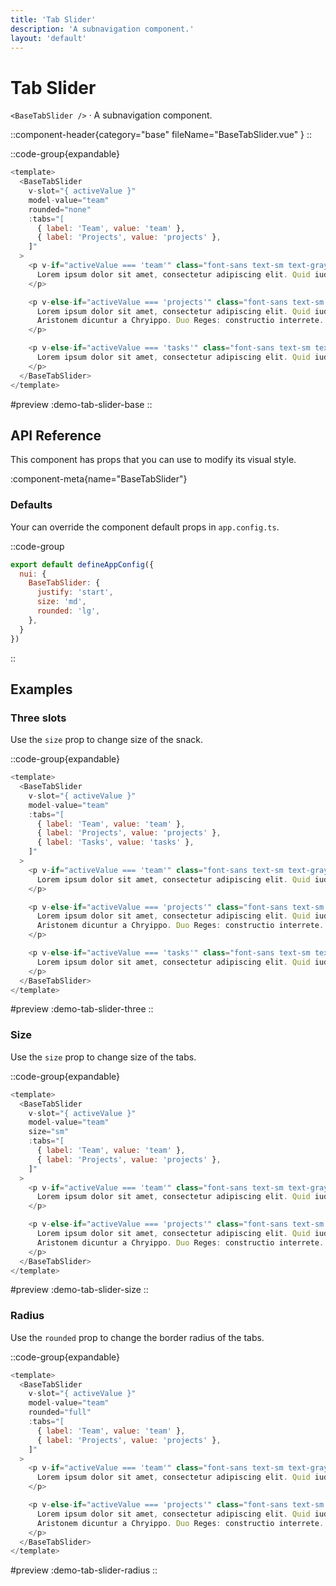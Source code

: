 ```yaml
---
title: 'Tab Slider'
description: 'A subnavigation component.'
layout: 'default'
---
```


# Tab Slider

`<BaseTabSlider />` · A subnavigation component.

::component-header{category="base" fileName="BaseTabSlider.vue" }
::

::code-group{expandable}

```js [DemoTabSliderBase.vue]
<template>
  <BaseTabSlider
    v-slot="{ activeValue }"
    model-value="team"
    rounded="none"
    :tabs="[
      { label: 'Team', value: 'team' },
      { label: 'Projects', value: 'projects' },
    ]"
  >
    <p v-if="activeValue === 'team'" class="font-sans text-sm text-gray-500 dark:text-gray-400">
      Lorem ipsum dolor sit amet, consectetur adipiscing elit. Quid iudicant sensus? Primum quid tu dicis breve? Etiam beatissimum? Ne discipulum abducam, times.
    </p>

    <p v-else-if="activeValue === 'projects'" class="font-sans text-sm text-gray-500 dark:text-gray-400">
      Lorem ipsum dolor sit amet, consectetur adipiscing elit. Quid iudicant sensus? Primum quid tu dicis breve? Etiam beatissimum? Ne discipulum abducam, times. Quae diligentissime contra
      Aristonem dicuntur a Chryippo. Duo Reges: constructio interrete.
    </p>

    <p v-else-if="activeValue === 'tasks'" class="font-sans text-sm text-gray-500 dark:text-gray-400">
      Lorem ipsum dolor sit amet, consectetur adipiscing elit. Quid iudicant sensus? Primum quid tu dicis breve? Etiam beatissimum? Ne discipulum abducam, times. Quae diligentissime contra.
    </p>
  </BaseTabSlider>
</template>
```

#preview
:demo-tab-slider-base
::

## API Reference

This component has props that you can use to modify its visual style.

:component-meta{name="BaseTabSlider"}

### Defaults

Your can override the component default props in `app.config.ts`.

::code-group

```js [app.config.ts]
export default defineAppConfig({
  nui: {
    BaseTabSlider: {
      justify: 'start',
      size: 'md',
      rounded: 'lg',
    },
  }
})
```
::

## Examples

### Three slots

Use the `size` prop to change size of the snack.

::code-group{expandable}

```js [DemoTabSliderThree.vue]
<template>
  <BaseTabSlider
    v-slot="{ activeValue }"
    model-value="team"
    :tabs="[
      { label: 'Team', value: 'team' },
      { label: 'Projects', value: 'projects' },
      { label: 'Tasks', value: 'tasks' },
    ]"
  >
    <p v-if="activeValue === 'team'" class="font-sans text-sm text-gray-500 dark:text-gray-400">
      Lorem ipsum dolor sit amet, consectetur adipiscing elit. Quid iudicant sensus? Primum quid tu dicis breve? Etiam beatissimum? Ne discipulum abducam, times.
    </p>

    <p v-else-if="activeValue === 'projects'" class="font-sans text-sm text-gray-500 dark:text-gray-400">
      Lorem ipsum dolor sit amet, consectetur adipiscing elit. Quid iudicant sensus? Primum quid tu dicis breve? Etiam beatissimum? Ne discipulum abducam, times. Quae diligentissime contra
      Aristonem dicuntur a Chryippo. Duo Reges: constructio interrete.
    </p>

    <p v-else-if="activeValue === 'tasks'" class="font-sans text-sm text-gray-500 dark:text-gray-400">
      Lorem ipsum dolor sit amet, consectetur adipiscing elit. Quid iudicant sensus? Primum quid tu dicis breve? Etiam beatissimum? Ne discipulum abducam, times. Quae diligentissime contra.
    </p>
  </BaseTabSlider>
</template>
```

#preview
:demo-tab-slider-three
::

### Size

Use the `size` prop to change size of the tabs.

::code-group{expandable}

```js [DemoTabSliderSize.vue]
<template>
  <BaseTabSlider
    v-slot="{ activeValue }"
    model-value="team"
    size="sm"
    :tabs="[
      { label: 'Team', value: 'team' },
      { label: 'Projects', value: 'projects' },
    ]"
  >
    <p v-if="activeValue === 'team'" class="font-sans text-sm text-gray-500 dark:text-gray-400">
      Lorem ipsum dolor sit amet, consectetur adipiscing elit. Quid iudicant sensus? Primum quid tu dicis breve? Etiam beatissimum? Ne discipulum abducam, times.
    </p>

    <p v-else-if="activeValue === 'projects'" class="font-sans text-sm text-gray-500 dark:text-gray-400">
      Lorem ipsum dolor sit amet, consectetur adipiscing elit. Quid iudicant sensus? Primum quid tu dicis breve? Etiam beatissimum? Ne discipulum abducam, times. Quae diligentissime contra
      Aristonem dicuntur a Chryippo. Duo Reges: constructio interrete.
    </p>
  </BaseTabSlider>
</template>
```

#preview
:demo-tab-slider-size
::

### Radius

Use the `rounded` prop to change the border radius of the tabs.

::code-group{expandable}

```js [DemoTabSliderRadius.vue]
<template>
  <BaseTabSlider
    v-slot="{ activeValue }"
    model-value="team"
    rounded="full"
    :tabs="[
      { label: 'Team', value: 'team' },
      { label: 'Projects', value: 'projects' },
    ]"
  >
    <p v-if="activeValue === 'team'" class="font-sans text-sm text-gray-500 dark:text-gray-400">
      Lorem ipsum dolor sit amet, consectetur adipiscing elit. Quid iudicant sensus? Primum quid tu dicis breve? Etiam beatissimum? Ne discipulum abducam, times.
    </p>

    <p v-else-if="activeValue === 'projects'" class="font-sans text-sm text-gray-500 dark:text-gray-400">
      Lorem ipsum dolor sit amet, consectetur adipiscing elit. Quid iudicant sensus? Primum quid tu dicis breve? Etiam beatissimum? Ne discipulum abducam, times. Quae diligentissime contra
      Aristonem dicuntur a Chryippo. Duo Reges: constructio interrete.
    </p>
  </BaseTabSlider>
</template>
```

#preview
:demo-tab-slider-radius
::




